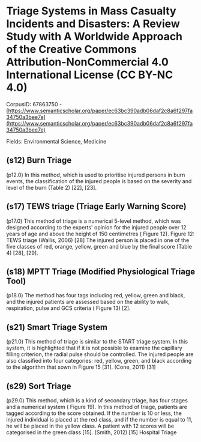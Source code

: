 # Triage Systems in Mass Casualty Incidents and Disasters: A Review Study with A Worldwide Approach of the Creative Commons Attribution-NonCommercial 4.0 International License (CC BY-NC 4.0)

CorpusID: 67863750 - [https://www.semanticscholar.org/paper/ec63bc390adb06daf2c8a6f297fa34750a3bee7e](https://www.semanticscholar.org/paper/ec63bc390adb06daf2c8a6f297fa34750a3bee7e)

Fields: Environmental Science, Medicine

## (s12) Burn Triage
(p12.0) In this method, which is used to prioritise injured persons in burn events, the classification of the injured people is based on the severity and level of the burn (Table 2) [22], [23]. 
## (s17) TEWS triage (Triage Early Warning Score)
(p17.0) This method of triage is a numerical 5-level method, which was designed according to the experts' opinion for the injured people over 12 years of age and above the height of 150 centimetres ( Figure 12). Figure 12: TEWS triage (Wallis, 2006) [28] The injured person is placed in one of the five classes of red, orange, yellow, green and blue by the final score (Table 4) [28], [29]. 
## (s18) MPTT Triage (Modified Physiological Triage Tool)
(p18.0) The method has four tags including red, yellow, green and black, and the injured patients are assessed based on the ability to walk, respiration, pulse and GCS criteria ( Figure 13) [2]. 
## (s21) Smart Triage System
(p21.0) This method of triage is similar to the START triage system. In this system, it is highlighted that if it is not possible to examine the capillary filling criterion, the radial pulse should be controlled. The injured people are also classified into four categories: red, yellow, green, and black according to the algorithm that sown in Figure 15 [31].  (Cone, 2011) [31] 
## (s29) Sort Triage
(p29.0) This method, which is a kind of secondary triage, has four stages and a numerical system ( Figure 19). In this method of triage, patients are tagged according to the score obtained. If the number is 10 or less, the injured individual is placed at the red class, and if the number is equal to 11, he will be placed in the yellow class. A patient with 12 scores will be categorised in the green class [15].  (Smith, 2012) [15] Hospital Triage
